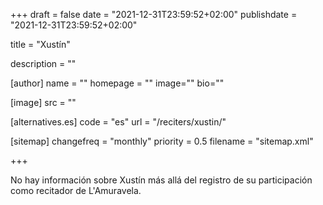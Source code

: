 +++
draft = false
date = "2021-12-31T23:59:52+02:00"
publishdate = "2021-12-31T23:59:52+02:00"

title = "Xustín"

description = ""

[author]
    name = ""
    homepage = ""
    image=""
    bio=""

[image]
    src = ""

[alternatives.es]
    code = "es"
    url = "/reciters/xustin/"

[sitemap]
  changefreq = "monthly"
  priority = 0.5
  filename = "sitemap.xml"

+++

No hay información sobre Xustín más allá del registro de su participación como recitador de L'Amuravela.